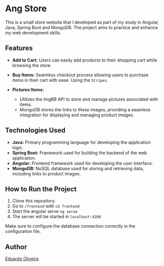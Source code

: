 # Ang Store

This is a small store website that I developed as part of my study in Angular, Java, Spring Boot and MongoDB. The project aims to practice and enhance my web development skills.

## Features

- **Add to Cart:** Users can easily add products to their shopping cart while browsing the store.
- **Buy Items:** Seamless checkout process allowing users to purchase items in their cart with ease. Using the `Stripes`.
- **Pictures Items:** 

    - Utilizes the ImgBB API to store and manage pictures associated with items.
    - MongoDB stores the links to these images, providing a seamless integration for displaying and managing product images.


## Technologies Used

- **Java:** Primary programming language for developing the application logic.
- **Spring Boot:** Framework used for building the backend of the web application.
- **Angular:** Frontend framework used for developing the user interface.
- **MongoDB:** NoSQL database used for storing and retrieving data, including links to product images.

## How to Run the Project

1. Clone this repository.
2. Go to `/frontend` with `cd frontend` 
3. Start the angular serve `ng serve` 
4. The server will be started in `localhost:4200`

Make sure to configure the database connection correctly in the configuration file.

## Author

[Eduardo Oliveira](https://github.com/duardoliveiras)
